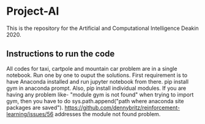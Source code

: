# Project-AI
This is the repository for the Artificial and Computational Intelligence Deakin 2020. 

## Instructions to run the code
All codes for taxi, cartpole and mountain car problem are in a single notebook. Run one by one to ouput the solutions. First requirement is to have Anaconda installed and run jupyter notebook from there. pip install gym in anaconda prompt. Also, pip install individual modules. If you are having any problem like- "module gym is not found" when trying to import gym, then you have to do sys.path.append("path where anaconda site packages are saved"). 
https://github.com/dennybritz/reinforcement-learning/issues/56 addresses the module not found problem.
